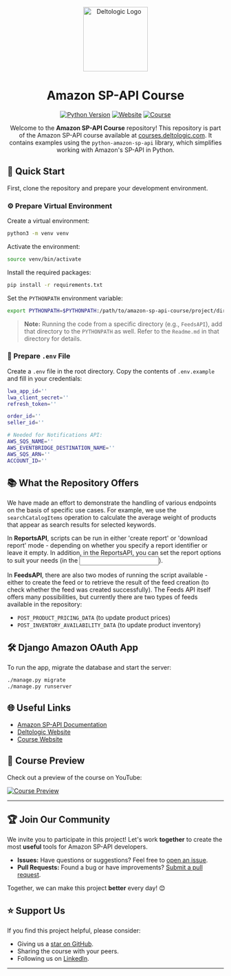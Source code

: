 
<div align="center">

<p align="center">
  <img src="https://i.imgur.com/B3XGjzQ.png" alt="Deltologic Logo" width="150" />
</p>

# Amazon SP-API Course

[![Python Version][python_version_img]][python_url]
[![Website][website_img]][company_url]
[![Course][course_img]][course_url]

Welcome to the **Amazon SP-API Course** repository! This repository is part of the Amazon SP-API course available at [courses.deltologic.com][course_url]. It contains examples using the `python-amazon-sp-api` library, which simplifies working with Amazon's SP-API in Python.

</div>

## 🚀 Quick Start

First, clone the repository and prepare your development environment.

### ⚙️ Prepare Virtual Environment

Create a virtual environment:

```bash
python3 -m venv venv
```

Activate the environment:

```bash
source venv/bin/activate
```

Install the required packages:

```bash
pip install -r requirements.txt
```

Set the `PYTHONPATH` environment variable:

```bash
export PYTHONPATH=$PYTHONPATH:/path/to/amazon-sp-api-course/project/directory
```

> **Note:** Running the code from a specific directory (e.g., `FeedsAPI`), add that directory to the `PYTHONPATH` as well. Refer to the `Readme.md` in that directory for details.

### 📄 Prepare `.env` File

Create a `.env` file in the root directory. Copy the contents of `.env.example` and fill in your credentials:

```bash
lwa_app_id=''
lwa_client_secret=''
refresh_token=''

order_id=''
seller_id=''

# Needed for Notifications API:
AWS_SQS_NAME=''
AWS_EVENTBRIDGE_DESTINATION_NAME=''
AWS_SQS_ARN=''
ACCOUNT_ID=''
```

## 📚 What the Repository Offers

We have made an effort to demonstrate the handling of various endpoints on the basis of specific use cases. For example, we use the `searchCatalogItems` operation to calculate the average weight of products that appear as search results for selected keywords.

In **ReportsAPI**, scripts can be run in either 'create report' or 'download report' mode - depending on whether you specify a report identifier or leave it empty. In addition, in the ReportsAPI, you can set the report options to suit your needs (in the <input part>).

In **FeedsAPI**, there are also two modes of running the script available - either to create the feed or to retrieve the result of the feed creation (to check whether the feed was created successfully). The Feeds API itself offers many possibilities, but currently there are two types of feeds available in the repository: 
- `POST_PRODUCT_PRICING_DATA` (to update product prices)
- `POST_INVENTORY_AVAILABILITY_DATA` (to update product inventory)

## 🛠 Django Amazon OAuth App

To run the app, migrate the database and start the server:

```bash
./manage.py migrate
./manage.py runserver
```

## 🌐 Useful Links

- [Amazon SP-API Documentation][amazon_sp_api_url]
- [Deltologic Website][company_url]
- [Course Website][course_url]

## 🎥 Course Preview

Check out a preview of the course on YouTube:

[![Course Preview][youtube_preview_img]][youtube_url]

---

## 🏆 Join Our Community

We invite you to participate in this project! Let's work **together** to create the most **useful** tools for Amazon SP-API developers.

- **Issues:** Have questions or suggestions? Feel free to [open an issue][issues_url].
- **Pull Requests:** Found a bug or have improvements? [Submit a pull request][pulls_url].

Together, we can make this project **better** every day! 😊

## ⭐️ Support Us

If you find this project helpful, please consider:

- Giving us a [star on GitHub][repository_url].
- Sharing the course with your peers.
- Following us on [LinkedIn][linkedin_url].

---

[logo_img]: https://i.imgur.com/B3XGjzQ.png
[company_url]: https://www.deltologic.com/
[course_url]: https://courses.deltologic.com/
[python_version_img]: https://img.shields.io/badge/python-3.x-blue
[python_url]: https://www.python.org/
[license_img]: https://img.shields.io/badge/license-MIT-green
[license_url]: LICENSE
[website_img]: https://img.shields.io/badge/website-Deltologic-blue
[course_img]: https://img.shields.io/badge/course-Amazon%20SP--API%20Course-orange
[amazon_sp_api_url]: https://developer-docs.amazon.com/sp-api/
[youtube_preview_img]: https://img.youtube.com/vi/zpUsBHuH0G8/0.jpg
[youtube_url]: https://youtu.be/zpUsBHuH0G8
[issues_url]: https://github.com/Deltologic/amazon-sp-api-course/issues
[pulls_url]: https://github.com/Deltologic/amazon-sp-api-course/pulls
[repository_url]: https://github.com/Deltologic/amazon-sp-api-course
[linkedin_url]: https://www.linkedin.com/company/deltologic-software/